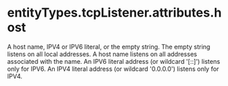 # entityTypes.tcpListener.attributes.host

A host name, IPV4 or IPV6 literal, or the empty string. The empty string listens on all local addresses. A host name listens on all addresses associated with the name. An IPV6 literal address (or wildcard '[::]') listens only for IPV6. An IPV4 literal address (or wildcard '0.0.0.0') listens only for IPV4.

